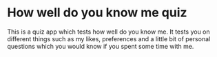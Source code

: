 # How well do you know me quiz
 This is a quiz app which tests how well do you know me. It tests you on different things such as my likes, preferences and a little bit of personal questions which you would know if you spent some time with me.
